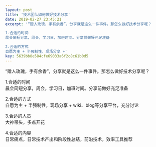 ```yaml
---  
layout: post  
title: '技术团队如何做好技术分享'  
date: 2019-02-27 23:45:21  
excerpt: '“赠人玫瑰，手有余香”，分享就是这么一件事件。那怎么做好技术分享呢？

1.合适的时间
晨会简短分享，周会，学习日，加班时间。分享前做好充足准备

2.合适的方式
自愿为主 + 半强制性，现场分享 +'  
key: 5639bb8e584cfe69033a6f2c8c61b0d5  
---  
```


“赠人玫瑰，手有余香”，分享就是这么一件事件。那怎么做好技术分享呢？  

1.合适的时间  
晨会简短分享，周会，学习日，加班时间。分享前做好充足准备  

2.合适的方式  
自愿为主 + 半强制性，现场分享 + wiki、blog等分享平台，充分讨论  

3.合适的人员  
大神带头，多点开花  

4.合适的内容  
日常痛点，日常技术产出和阶段性总结，前沿技术，效率工具推荐  